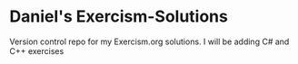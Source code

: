 # Daniel's Exercism-Solutions

Version control repo for my Exercism.org solutions. I will be adding C# and C++ exercises
